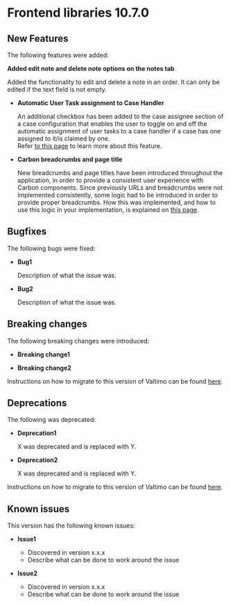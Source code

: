 # Frontend libraries 10.7.0

## New Features

The following features were added:

**Added edit note and delete note options on the notes tab**

Added the functionality to edit and delete a note in an order. It can only be edited if the text field is not empty.

* **Automatic User Task assignment to Case Handler**

  An additional checkbox has been added to the case assignee section of a case configuration that enables the user to 
  toggle on and off the automatic assignment of user tasks to a case handler if a case has one assigned to it/is 
  claimed by one.  
  Refer [to this page](/using-valtimo/document/automatic-task-assignment.md) to learn more about this feature.

* **Carbon breadcrumbs and page title**

  New breadcrumbs and page titles have been introduced throughout the application, in order to provide a consistent user
  experience with Carbon components. Since previously URLs and breadcrumbs were not implemented consistently, some
  logic had to be introduced in order to provide proper breadcrumbs. How this was implemented, and how to use this logic
  in your implementation, is explained on [this page](/reference/user-interface/breadcrumbs.md).

## Bugfixes

The following bugs were fixed:

* **Bug1**

  Description of what the issue was.

* **Bug2**

  Description of what the issue was.

## Breaking changes

The following breaking changes were introduced:

* **Breaking change1**

* **Breaking change2**

Instructions on how to migrate to this version of Valtimo can be found [here](migration.md).

## Deprecations

The following was deprecated:

* **Deprecation1**

  X was deprecated and is replaced with Y.
* **Deprecation2**

  X was deprecated and is replaced with Y.

Instructions on how to migrate to this version of Valtimo can be found [here](migration.md).

## Known issues

This version has the following known issues:

* **Issue1**
    * Discovered in version x.x.x
    * Describe what can be done to work around the issue

* **Issue2**
    * Discovered in version x.x.x
    * Describe what can be done to work around the issue
